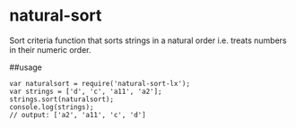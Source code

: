 # natural-sort
Sort criteria function that sorts strings in a natural order i.e. treats numbers in their numeric order.

##usage
```
var naturalsort = require('natural-sort-lx');
var strings = ['d', 'c', 'a11', 'a2'];
strings.sort(naturalsort);
console.log(strings);
// output: ['a2', 'a11', 'c', 'd']
```
